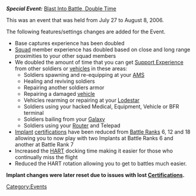 **_Special Event:_** [Blast Into Battle, Double
Time](Blast_Into_Battle.md,_Double_Time)

This was an event that was held from July 27 to August 8, 2006.

The following features/settings changes are added for the Event.

- Base captures experience has been doubled
- [Squad](Squad.md) member experience has doubled based on
  close and long range proximities to your other squad members
- We doubled the amount of time that you can get [Support
  Experience](Support_Experience_Points.md) from other
  soldiers or [vehicles](vehicle.md) in these areas:
  - Soldiers spawning and re-equipping at your
    [AMS](Advanced_Mobile_Station.md)
  - Healing and reviving soldiers
  - Repairing another soldiers armor
  - Repairing a damaged [vehicle](vehicle.md)
  - Vehicles rearming or repairing at your
    [Lodestar](Lodestar.md)
  - Soldiers using your hacked Medical, Equipment, Vehicle or BFR
    terminal
  - Soldiers bailing from your [Galaxy](vehicles/Galaxy.md)
  - Soldiers using your [Router](Router.md) and Telepad
- [Implant](Implants.md)
  [certifications](certification.md) have been reduced from
  [Battle Ranks](Battle_Rank.md) 6, 12 and 18 allowing you to
  now play with two Implants at Battle Ranks 6 and another at Battle
  Rank 7
- Increased the [HART](HART.md) docking time making it easier
  for those who continually miss the flight
- Reduced the HART rotation allowing you to get to battles much
  easier.

**Implant changes were later reset due to issues with lost
[Certifications](Certification.md).**

[Category:Events](Category:Events.md)
